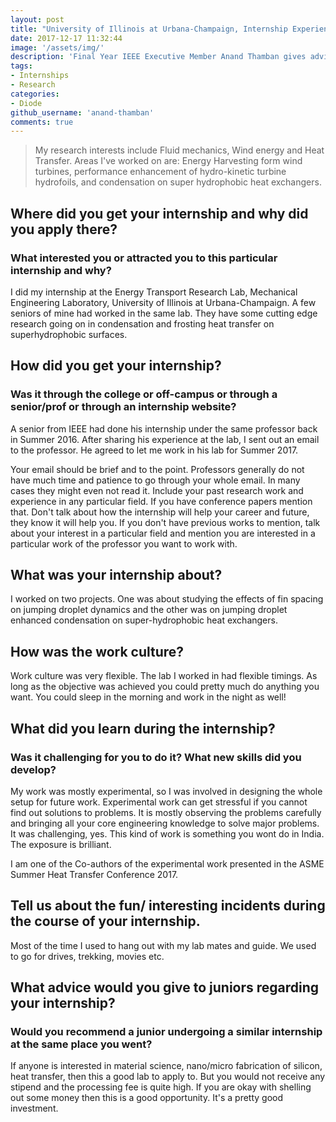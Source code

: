 ```yaml
---
layout: post
title: "University of Illinois at Urbana-Champaign, Internship Experience - Anand Thamban"
date: 2017-12-17 11:32:44
image: '/assets/img/'
description: 'Final Year IEEE Executive Member Anand Thamban gives advice on how to apply and look out for research internships abroad.'
tags:
- Internships
- Research
categories:
- Diode
github_username: 'anand-thamban'
comments: true
---
```


> My research interests include Fluid mechanics, Wind energy and Heat Transfer. Areas I've worked on are: Energy Harvesting form wind turbines, performance enhancement of hydro-kinetic turbine hydrofoils, and condensation on super hydrophobic heat exchangers.

## Where did you get your internship and why did you apply there? 
### What interested you or attracted you to this particular internship and why?

I did my internship at the Energy Transport Research Lab, Mechanical Engineering Laboratory, University of Illinois at Urbana-Champaign. A few seniors of mine had worked in the same lab. They have some cutting edge research going on in condensation and frosting heat transfer on superhydrophobic surfaces. 

## How did you get your internship? 
### Was it through the college or off-campus or through a senior/prof or through an internship website?

A senior from IEEE had done his internship under the same professor back in Summer 2016. After sharing his experience at the lab, I sent out an email to the professor. He agreed to let me work in his lab for Summer 2017.

Your email should be brief and to the point. Professors generally do not have much time and patience to go through your whole email. In many cases they might even not read it. Include your past research work and experience in any particular field. If you have conference papers mention that. Don't talk about how the internship  will help your career and future, they know it will help you. If you don't have previous works to mention, talk about your interest in a particular field and mention you are interested in a particular work of the professor you want to work with.

## What was your internship about?

I worked on two projects. One was about studying the effects of fin spacing on jumping droplet dynamics and the other was on jumping droplet enhanced condensation on super-hydrophobic heat exchangers.

## How was the work culture?

Work culture was very flexible. The lab I worked in had flexible timings. As long as the objective was achieved you could pretty much do anything you want. You could sleep in the morning and work in the night as well!

## What did you learn during the internship? 
### Was it challenging for you to do it? What new skills did you develop?

My work was mostly experimental, so I was involved in designing the whole setup for future work. Experimental work can get stressful if you cannot find out solutions to problems. It is mostly observing the problems carefully and bringing all your core engineering knowledge to solve major problems. It was challenging, yes. This kind of work is something you wont do in India. The exposure is brilliant.

I am one of the Co-authors of the experimental work presented in the ASME Summer Heat Transfer Conference 2017.

## Tell us about the fun/ interesting incidents during the course of your internship.

Most of the time I used to hang out with my lab mates and guide. We used to go for drives, trekking, movies etc.

## What advice would you give to juniors regarding your internship?
### Would you recommend a junior undergoing a similar internship at the same place you went?

If anyone is interested in material science, nano/micro fabrication of silicon, heat transfer, then this a good lab to apply to. But you would not receive any stipend and the processing fee is quite high. If you are okay with shelling out some money then this is a good opportunity. It's a pretty good investment.
